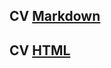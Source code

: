 ## CV [Markdown](https://APuCTAPX.github.io/rsschool-cv/cv)
## CV [HTML](https://APuCTAPX.github.io/rsschool-cv)
